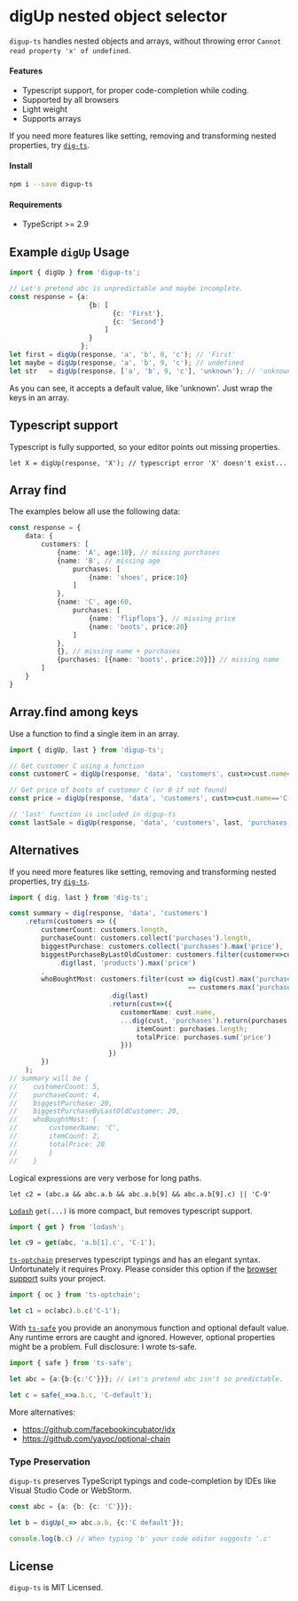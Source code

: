 # digUp nested object selector

`digup-ts` handles nested objects and arrays,
without throwing error `Cannot read property 'x' of undefined`.

#### Features
- Typescript support, for proper code-completion while coding.
- Supported by all browsers 
- Light weight
- Supports arrays

If you need more features like setting, removing and transforming nested properties,
try [`dig-ts`](https://www.npmjs.com/package/dig-ts). 


#### Install

```bash
npm i --save digup-ts
```

#### Requirements

- TypeScript >= 2.9

## Example `digUp` Usage

```typescript
import { digUp } from 'digup-ts';

// Let's pretend abc is unpredictable and maybe incomplete.
const response = {a:
                    {b: [
                          {c: 'First'}, 
                          {c: 'Second'}
                        ]
                    }
                  };
let first = digUp(response, 'a', 'b', 0, 'c'); // 'First'
let maybe = digUp(response, 'a', 'b', 9, 'c'); // undefined
let str   = digUp(response, ['a', 'b', 9, 'c'], 'unknown'); // 'unknown'
```
As you can see, it accepts a default value, like 'unknown'. 
Just wrap the keys in an array.

## Typescript support

Typescript is fully supported, so your editor points out missing properties.
```
let X = digUp(response, 'X'); // typescript error 'X' doesn't exist...
```

## Array find

The examples below all use the following data:
```typescript
const response = {
    data: {
        customers: [
            {name: 'A', age:10}, // missing purchases
            {name: 'B', // missing age
                purchases: [
                    {name: 'shoes', price:10}
                ]
            },
            {name: 'C', age:60,
                purchases: [
                    {name: 'flipflops'}, // missing price
                    {name: 'boots', price:20}
                ]
            },
            {}, // missing name + purchases
            {purchases: [{name: 'boots', price:20}]} // missing name
        ]
    }
}
```
## Array.find among keys

Use a function to find a single item in an array.
```typescript
import { digUp, last } from 'digup-ts';

// Get customer C using a function
const customerC = digUp(response, 'data', 'customers', cust=>cust.name=='C');

// Get price of boots of customer C (or 0 if not found)
const price = digUp(response, 'data', 'customers', cust=>cust.name=='C', 'purchases', pur=>pur.name=='boots', 'price');

// 'last' function is included in digup-ts
const lastSale = digUp(response, 'data', 'customers', last, 'purchases', last); // boots object

```

## Alternatives

If you need more features like setting, removing and transforming nested properties, try [`dig-ts`](https://www.npmjs.com/package/dig-ts).
```typescript
import { dig, last } from 'dig-ts';

const summary = dig(response, 'data', 'customers')
    .return(customers => ({
        customerCount: customers.length,
        purchaseCount: customers.collect('purchases').length,
        biggestPurchase: customers.collect('purchases').max('price'),
        biggestPurchaseByLastOldCustomer: customers.filter(customer=>customer.age>=60)
            .dig(last, 'products').max('price')
        ,
        whoBoughtMost: customers.filter(cust => dig(cust).max('purchases', 'length') 
                                             == customers.max('purchases', 'length'))
                         .dig(last)
                         .return(cust=>({
                            customerName: cust.name,
                            ...dig(cust, 'purchases').return(purchases => ({
                                itemCount: purchases.length;
                                totalPrice: purchases.sum('price')
                            }))
                         })
        })
    );
// summary will be {
//    customerCount: 5,
//    purchaseCount: 4,
//    biggestPurchase: 20,
//    biggestPurchaseByLastOldCustomer: 20,
//    whoBoughtMost: {
//        customerName: 'C',
//        itemCount: 2,
//        totalPrice: 20
//        }
//    }
```
Logical expressions are very verbose for long paths.
```
let c2 = (abc.a && abc.a.b && abc.a.b[9] && abc.a.b[9].c) || 'C-9'
```
[`Lodash`](https://lodash.com/) `get(...)` is more compact, 
but removes typescript support.

```typescript
import { get } from 'lodash';

let c9 = get(abc, 'a.b[1].c', 'C-1');
```

[`ts-optchain`](https://www.npmjs.com/package/ts-optchain) preserves typescript typings and has an elegant syntax. 
Unfortunately it requires Proxy. 
Please consider this option if the [browser support](https://caniuse.com/#search=proxy) suits your project.

```typescript
import { oc } from 'ts-optchain';

let c1 = oc(abc).b.c('C-1');
```
With [`ts-safe`](https://www.npmjs.com/package/ts-save) you provide an anonymous function and optional default value. Any runtime errors are caught and ignored. However, optional properties might be a problem. Full disclosure: I wrote ts-safe.
```typescript
import { safe } from 'ts-safe';

let abc = {a:{b:{c:'C'}}}; // Let's pretend abc isn't so predictable.

let c = safe(_=>a.b.c, 'C-default');
```
More alternatives:

- https://github.com/facebookincubator/idx
- https://github.com/yayoc/optional-chain

### Type Preservation

`digup-ts` preserves TypeScript typings and code-completion by IDEs like Visual Studio Code or WebStorm.

```typescript
const abc = {a: {b: {c: 'C'}}};

let b = digUp(_=> abc.a.b, {c:'C default'});

console.log(b.c) // When typing 'b' your code editor suggests '.c'
```

## License

`digup-ts` is MIT Licensed.
